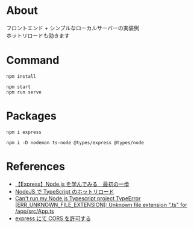 # About

フロントエンド + シンプルなローカルサーバーの実装例<br>
ホットリロードも効きます

# Command

```
npm install
```

```
npm start
npm run serve
```

# Packages

```
npm i express
```

```
npm i -D nodemon ts-node @types/express @types/node
```

# References

- [【Express】Node.js を学んでみる　最初の一歩](https://zenn.dev/kiriyama/articles/94e273bda8a591)
- [NodeJS で TypeScript のホットリロード](https://qiita.com/ckoshien/items/1a8b15fe5cc3bfc15199)
- [Can't run my Node.js Typescript project TypeError [ERR_UNKNOWN_FILE_EXTENSION]: Unknown file extension ".ts" for /app/src/App.ts](https://stackoverflow.com/questions/62096269/cant-run-my-node-js-typescript-project-typeerror-err-unknown-file-extension)
- [express にて CORS を許可する](https://qiita.com/tomoya_ozawa/items/feca4ffc6217d585b037)
